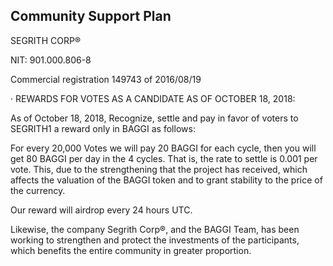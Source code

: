## Community Support Plan

SEGRITH CORP®

NIT: 901.000.806-8

Commercial registration 149743 of 2016/08/19

· REWARDS FOR VOTES AS A CANDIDATE AS OF OCTOBER 18, 2018:

As of October 18, 2018, Recognize, settle and pay in favor of voters to SEGRITH1 a reward only in BAGGI as follows:

For every 20,000 Votes we will pay 20 BAGGI for each cycle, then you will get 80 BAGGI per day in the 4 cycles. That is, the rate to settle is 0.001 per vote.
This, due to the strengthening that the project has received, which affects the valuation of the BAGGI token and to grant stability to the price of the currency.

Our reward will airdrop every 24 hours UTC.

Likewise, the company Segrith Corp®, and the BAGGI Team, has been working to strengthen and protect the investments of the participants, which benefits the entire community in greater proportion.
